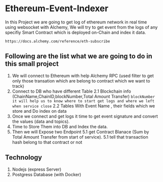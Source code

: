 # Ethereum-Event-Indexer

In this Project we are going to get log of ethereum network in real time using websocket with Alchemy, We will try to get event from the logs of any specifiy Smart Contract which is deployed on-Chain and index it data.

```
https://docs.alchemy.com/reference/eth-subscribe
```

## Following are the list what we are going to do in this small project

1. We will connect to Ethereum with help Alchemy RPC (used filter to get only those transation which are belong to contract which we want to track)
2. Connect to DB who have different Table
   2.1 Blockchain info (ChainName,ChainID,blockNumber,Total Amount Transfer) `blockNumber it will help us to know where to start get logs and where we left when service close`
   2.2 Tables With Event Name , their fields which we store and Do index on data
3. Once we connect and get logs it time to get event signature and convert the values (data and topics).
4. Time to Store Them into DB and Index the data.
5. Then we will Expose two Endpoint
   5.1 get Contract Blanace (Sum by Total Amount Transfer from start of service).
   5.1 tell that transaction hash belong to that contract or not

## Technology

1. Nodejs (express Server)
2. Postgress Database (with Docker)
